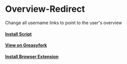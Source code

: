 # Overview-Redirect
Change all username links to point to the user's overview


#### [Install Script](https://github.com/kimpeek/Overview-Redirect/raw/master/overview_redirect.user.js)

#### [View on Greasyfork](https://greasyfork.org/en/scripts/31613-overview-redirect)

#### [Install Browser Extension](https://greasyfork.org/en/help/installing-user-scripts)

